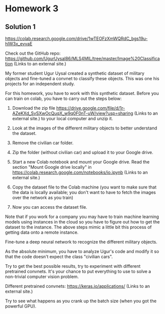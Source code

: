 # Homework 3

## Solution 1

https://colab.research.google.com/drive/1wTEOFzXmWQRdC_bgs19u-hIW3x_evvaE



Check out the GitHub repo: https://github.com/UgurUysal86/MLS4MIL/tree/master/Image%20Classification (Links to an external site.)

My former student Ugur Uysal created a synthetic dataset of military objects and fine-tuned a convnet to classify these objects.  This was one his projects for an independent study.

 

For this homework, you have to work with this synthetic dataset. Before you can train on colab, you have to carry out the steps below:

1. Download the zip file https://drive.google.com/file/d/1r-AZeKXd_SvSXwOcQuqX_w9q0F0nT-uW/view?usp=sharing (Links to an external site.) to your local computer and unzip it.

2. Look at the images of the different military objects to better understand the dataset.

3. Remove the civilian car folder.

4. Zip the folder (without civilian car) and upload it to your Google drive.

5. Start a new Colab notebook and mount your Google drive. Read the section "Mount Google drive locally" in https://colab.research.google.com/notebooks/io.ipynb (Links to an external site.)

6. Copy the dataset file to the Colab machine (you want to make sure that the data is locally available; you don't want to have to fetch the images over the network as you train)

7. Now you can access the dataset file.

 

Note that if you work for a company you may have to train machine learning models using instances in the cloud so you have to figure out how to get the dataset to the instance. The above steps mimic a little bit this process of getting data onto a remote instance.

 

Fine-tune a deep neural network to recognize the different military objects.

 

As the absolute minimum, you have to analyze Ugur's code and modify it so that the code doesn't expect the class "civilian cars".  

 

Try to get the best possible results, try to experiment with different pretrained convnets. It's your chance to put everything to use to solve a non-trivial computer vision problem.

Different pretrained convnets: https://keras.io/applications/ (Links to an external site.)

Try to see what happens as you crank up the batch size (when you got the powerful GPU).